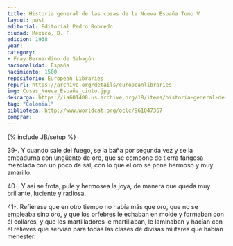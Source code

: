 ```yaml
---
title: Historia general de las cosas de la Nueva España Tomo V
layout: post
editorial: Editorial Pedro Robredo
ciudad: México, D. F.
edicion: 1938
year: 
category:
- Fray Bernardino de Sahagún
nacionalidad: España
nacimiento: 1500 
repositorio: European Libraries
repurl: https://archive.org/details/europeanlibraries
img: Cosas_Nueva_España_cinto.jpg
descarga: https://ia601408.us.archive.org/18/items/historia-general-de-las-cosas-de-nueva-espana-v/Historia%20general%20de%20las%20cosas%20de%20Nueva%20Espa%C3%B1a%20V.pdf
tag: "Colonial"
biblioteca: http://www.worldcat.org/oclc/961047367
comprar: 
---
```

{% include JB/setup %}

39-. Y cuando sale del fuego, se la baña por segunda vez y se la embadurna con ungüento de oro, que se compone de tierra fangosa mezclada con un poco de sal, con lo que el oro se pone hermoso y muy amarillo.
 
40-. Y así se frota, pule y hermosea la joya, de manera que queda muy brillante, luciente y radiosa.
 
41-. Refiérese que en otro tiempo no había más que oro, que no se empleaba sino oro, y que los orfebres le echaban en molde y formaban con él collares, y que los martilladores le martillaban, le laminaban y hacían con él relieves que servían para todas las clases de divisas militares que habían menester.
